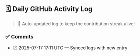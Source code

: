 ## 🗓️ Daily GitHub Activity Log

> 🤖 Auto-updated log to keep the contribution streak alive!

### ✅ Commits

- 🕒 2025-07-17 17:11 UTC — Synced logs with new entry

